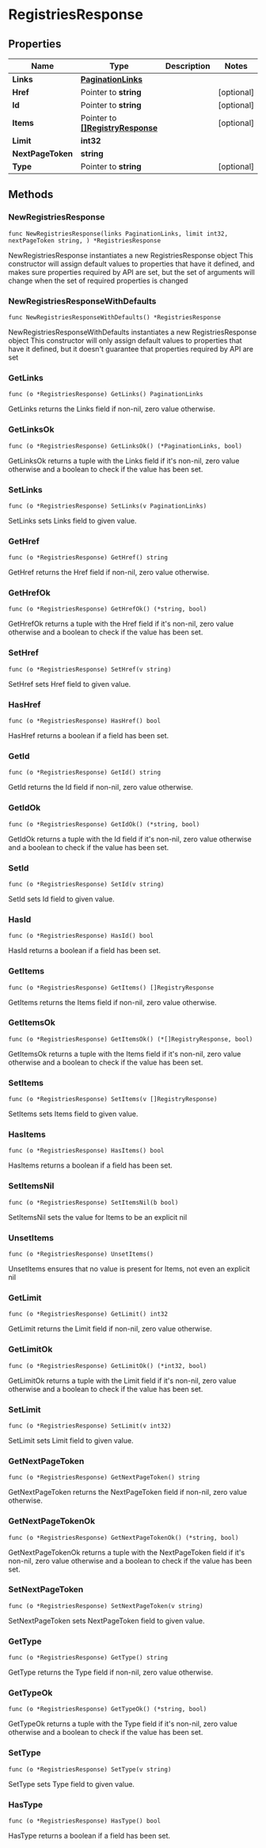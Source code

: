 # RegistriesResponse

## Properties

|Name | Type | Description | Notes|
|------------ | ------------- | ------------- | -------------|
|**Links** | [**PaginationLinks**](PaginationLinks.md) |  | |
|**Href** | Pointer to **string** |  | [optional] |
|**Id** | Pointer to **string** |  | [optional] |
|**Items** | Pointer to [**[]RegistryResponse**](RegistryResponse.md) |  | [optional] |
|**Limit** | **int32** |  | |
|**NextPageToken** | **string** |  | |
|**Type** | Pointer to **string** |  | [optional] |

## Methods

### NewRegistriesResponse

`func NewRegistriesResponse(links PaginationLinks, limit int32, nextPageToken string, ) *RegistriesResponse`

NewRegistriesResponse instantiates a new RegistriesResponse object
This constructor will assign default values to properties that have it defined,
and makes sure properties required by API are set, but the set of arguments
will change when the set of required properties is changed

### NewRegistriesResponseWithDefaults

`func NewRegistriesResponseWithDefaults() *RegistriesResponse`

NewRegistriesResponseWithDefaults instantiates a new RegistriesResponse object
This constructor will only assign default values to properties that have it defined,
but it doesn't guarantee that properties required by API are set

### GetLinks

`func (o *RegistriesResponse) GetLinks() PaginationLinks`

GetLinks returns the Links field if non-nil, zero value otherwise.

### GetLinksOk

`func (o *RegistriesResponse) GetLinksOk() (*PaginationLinks, bool)`

GetLinksOk returns a tuple with the Links field if it's non-nil, zero value otherwise
and a boolean to check if the value has been set.

### SetLinks

`func (o *RegistriesResponse) SetLinks(v PaginationLinks)`

SetLinks sets Links field to given value.


### GetHref

`func (o *RegistriesResponse) GetHref() string`

GetHref returns the Href field if non-nil, zero value otherwise.

### GetHrefOk

`func (o *RegistriesResponse) GetHrefOk() (*string, bool)`

GetHrefOk returns a tuple with the Href field if it's non-nil, zero value otherwise
and a boolean to check if the value has been set.

### SetHref

`func (o *RegistriesResponse) SetHref(v string)`

SetHref sets Href field to given value.

### HasHref

`func (o *RegistriesResponse) HasHref() bool`

HasHref returns a boolean if a field has been set.

### GetId

`func (o *RegistriesResponse) GetId() string`

GetId returns the Id field if non-nil, zero value otherwise.

### GetIdOk

`func (o *RegistriesResponse) GetIdOk() (*string, bool)`

GetIdOk returns a tuple with the Id field if it's non-nil, zero value otherwise
and a boolean to check if the value has been set.

### SetId

`func (o *RegistriesResponse) SetId(v string)`

SetId sets Id field to given value.

### HasId

`func (o *RegistriesResponse) HasId() bool`

HasId returns a boolean if a field has been set.

### GetItems

`func (o *RegistriesResponse) GetItems() []RegistryResponse`

GetItems returns the Items field if non-nil, zero value otherwise.

### GetItemsOk

`func (o *RegistriesResponse) GetItemsOk() (*[]RegistryResponse, bool)`

GetItemsOk returns a tuple with the Items field if it's non-nil, zero value otherwise
and a boolean to check if the value has been set.

### SetItems

`func (o *RegistriesResponse) SetItems(v []RegistryResponse)`

SetItems sets Items field to given value.

### HasItems

`func (o *RegistriesResponse) HasItems() bool`

HasItems returns a boolean if a field has been set.

### SetItemsNil

`func (o *RegistriesResponse) SetItemsNil(b bool)`

 SetItemsNil sets the value for Items to be an explicit nil

### UnsetItems
`func (o *RegistriesResponse) UnsetItems()`

UnsetItems ensures that no value is present for Items, not even an explicit nil
### GetLimit

`func (o *RegistriesResponse) GetLimit() int32`

GetLimit returns the Limit field if non-nil, zero value otherwise.

### GetLimitOk

`func (o *RegistriesResponse) GetLimitOk() (*int32, bool)`

GetLimitOk returns a tuple with the Limit field if it's non-nil, zero value otherwise
and a boolean to check if the value has been set.

### SetLimit

`func (o *RegistriesResponse) SetLimit(v int32)`

SetLimit sets Limit field to given value.


### GetNextPageToken

`func (o *RegistriesResponse) GetNextPageToken() string`

GetNextPageToken returns the NextPageToken field if non-nil, zero value otherwise.

### GetNextPageTokenOk

`func (o *RegistriesResponse) GetNextPageTokenOk() (*string, bool)`

GetNextPageTokenOk returns a tuple with the NextPageToken field if it's non-nil, zero value otherwise
and a boolean to check if the value has been set.

### SetNextPageToken

`func (o *RegistriesResponse) SetNextPageToken(v string)`

SetNextPageToken sets NextPageToken field to given value.


### GetType

`func (o *RegistriesResponse) GetType() string`

GetType returns the Type field if non-nil, zero value otherwise.

### GetTypeOk

`func (o *RegistriesResponse) GetTypeOk() (*string, bool)`

GetTypeOk returns a tuple with the Type field if it's non-nil, zero value otherwise
and a boolean to check if the value has been set.

### SetType

`func (o *RegistriesResponse) SetType(v string)`

SetType sets Type field to given value.

### HasType

`func (o *RegistriesResponse) HasType() bool`

HasType returns a boolean if a field has been set.


